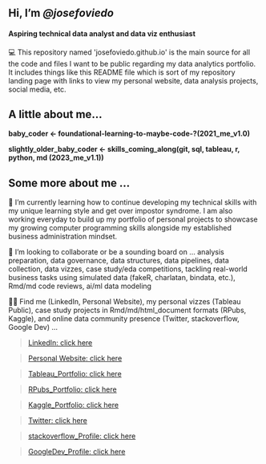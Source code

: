 ## Hi, I’m *@josefoviedo*
#### Aspiring technical data analyst and data viz enthusiast

💻 This repository named 'josefoviedo.github.io' is the main source for all the code and files I want to be public regarding my data analytics portfolio. It includes things like this README file which is sort of my repository landing page with links to view my personal website, data analysis projects, social media, etc.

## A little about me...

**baby_coder <- foundational-learning-to-maybe-code-?(2021_me_v1.0)**

**slightly_older_baby_coder <- skills_coming_along(git, sql, tableau, r, python, md (2023_me_v1.1))**

## Some more about me ...

🌱 I’m currently learning how to continue developing my technical skills with my unique learning style and get over impostor syndrome. I am also working everyday to build up my portfolio of personal projects to showcase my growing computer programming skills alongside my established business administration mindset.

💞️ I’m looking to collaborate or be a sounding board on ... analysis preparation, data governance, data structures, data pipelines, data collection, data vizzes, case study/eda competitions, tackling real-world business tasks using simulated data (fakeR, charlatan, bindata, etc.), Rmd/md code reviews, ai/ml data modeling

👀🔎 Find me (LinkedIn, Personal Website), my personal vizzes (Tableau Public), case study projects in Rmd/md/html_document formats (RPubs, Kaggle), and online data community presence (Twitter, stackoverflow, Google Dev) ... 


  > [LinkedIn: click here](https://www.linkedin.com/in/jose-oviedo-461278192/)

  > [Personal Website: click here](https://josefoviedo.blogspot.com/)

  > [Tableau_Portfolio: click here](https://public.tableau.com/app/profile/josefoviedo)

  > [RPubs_Portfolio: click here](https://rpubs.com/joseoviedo)

  > [Kaggle_Portfolio: click here](https://www.kaggle.com/josefoviedo)

  > [Twitter: click here](https://twitter.com/josefoviedo_)

  > [stackoverflow_Profile: click here](https://stackoverflow.com/users/19770925/jose-oviedo?tab=profile)

  > [GoogleDev_Profile: click here](https://g.dev/jfoviedo)
